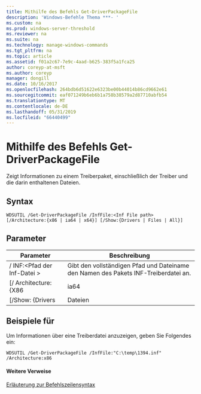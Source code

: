 ```yaml
---
title: Mithilfe des Befehls Get-DriverPackageFile
description: 'Windows-Befehle Thema ***- '
ms.custom: na
ms.prod: windows-server-threshold
ms.reviewer: na
ms.suite: na
ms.technology: manage-windows-commands
ms.tgt_pltfrm: na
ms.topic: article
ms.assetid: f01a2c67-7e9c-4aad-b625-383f5a1fca25
author: coreyp-at-msft
ms.author: coreyp
manager: dongill
ms.date: 10/16/2017
ms.openlocfilehash: 264bdb6d51622e6323be00b44014b86cd9662e61
ms.sourcegitcommit: eaf071249b6eb6b1a758b38579a2d87710abfb54
ms.translationtype: MT
ms.contentlocale: de-DE
ms.lasthandoff: 05/31/2019
ms.locfileid: "66440499"
---
```

# <a name="using-the-get-driverpackagefile-command"></a>Mithilfe des Befehls Get-DriverPackageFile



Zeigt Informationen zu einem Treiberpaket, einschließlich der Treiber und die darin enthaltenen Dateien.

## <a name="syntax"></a>Syntax

```
WDSUTIL /Get-DriverPackageFile /InfFile:<Inf File path> [/Architecture:{x86 | ia64 | x64}] [/Show:{Drivers | Files | All}]
```

## <a name="parameters"></a>Parameter

|         Parameter         |                              Beschreibung                               |
|---------------------------|------------------------------------------------------------------------|
| / INF:\<Pfad der Inf-Datei > | Gibt den vollständigen Pfad und Dateiname den Namen des Pakets INF-Treiberdatei an. |
|    [/ Architecture: {X86    |                                  ia64                                  |
|     [/Show: {Drivers      |                                 Dateien                                  |

## <a name="BKMK_examples"></a>Beispiele für

Um Informationen über eine Treiberdatei anzuzeigen, geben Sie Folgendes ein:
```
WDSUTIL /Get-DriverPackageFile /InfFile:"C:\temp\1394.inf" /Architecture:x86
```

#### <a name="additional-references"></a>Weitere Verweise

[Erläuterung zur Befehlszeilensyntax](command-line-syntax-key.md)